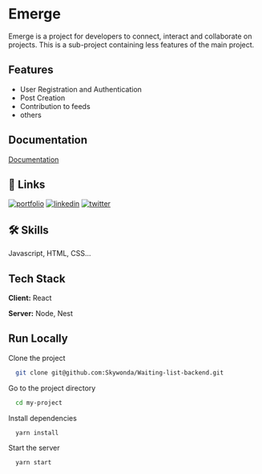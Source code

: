 
# Emerge

Emerge is a project for developers to connect, interact and collaborate on projects.
This is a sub-project containing less features of the main project.
## Features

- User Registration and  Authentication 
- Post Creation
- Contribution to feeds
- others

## Documentation

[Documentation](https://linktodocumentation)


## 🔗 Links
[![portfolio](https://img.shields.io/badge/my_portfolio-000?style=for-the-badge&logo=ko-fi&logoColor=white)](https://katherinempeterson.com/)
[![linkedin](https://img.shields.io/badge/linkedin-0A66C2?style=for-the-badge&logo=linkedin&logoColor=white)](https://www.linkedin.com/)
[![twitter](https://img.shields.io/badge/twitter-1DA1F2?style=for-the-badge&logo=twitter&logoColor=white)](https://twitter.com/)


## 🛠 Skills
Javascript, HTML, CSS...


## Tech Stack

**Client:** React

**Server:** Node, Nest


## Run Locally

Clone the project

```bash
  git clone git@github.com:Skywonda/Waiting-list-backend.git
```

Go to the project directory

```bash
  cd my-project
```

Install dependencies

```bash
  yarn install
```

Start the server

```bash
  yarn start
```
